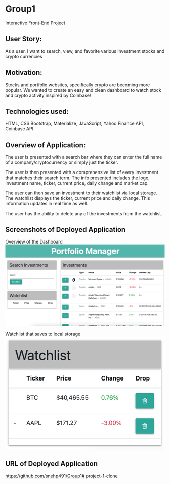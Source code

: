 # Group1
Interactive Front-End Project

## User Story:
As a user, I want to search, view, and favorite various investment stocks and crypto currencies 

## Motivation:
Stocks and portfolio websites, specifically crypto are becoming more popular. We wanted to create an easy and clean dashboard to watch stock and crypto activity inspired by Coinbase!

## Technologies used:

HTML, CSS Bootstrap, Materialize, JavaScript, Yahoo Finance API, Coinbase API

## Overview of Application:
The user is presented with a search bar where they can enter the full name of a company/cryptocurrency or simply just the ticker.

The user is then presented with a comprehensive list of every investment that matches their search term. The info presented includes the logo, investment name, ticker, current price, daily change and market cap.

The user can then save an investment to their watchlist via local storage. The watchlist displays the ticker, current price and daily change. This information updates in real time as well. 

The user has the ability to delete any of the investments from the watchlist.

## Screenshots of Deployed Application
Overview of the Dashboard
![dashboard overview](./assets/images/dashboard-overview.png)

Watchlist that saves to local storage
![watchlist](./assets/images/watchlist.png)

## URL of Deployed Application
https://github.com/snehp491/Group1# project-1-clone
